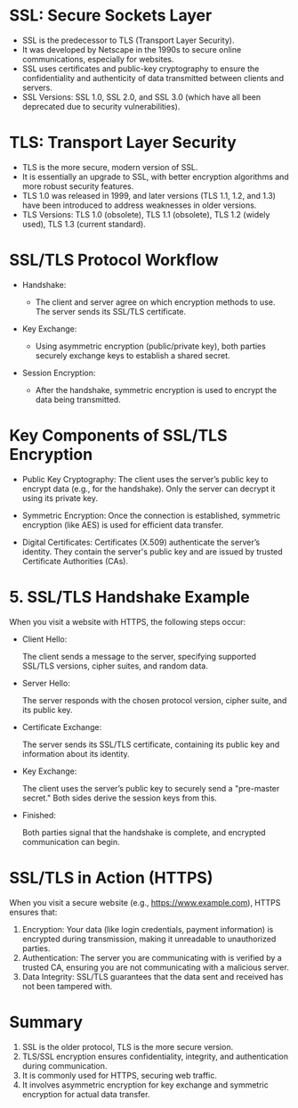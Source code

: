 # SSL: Secure Sockets Layer

- SSL is the predecessor to TLS (Transport Layer Security).
- It was developed by Netscape in the 1990s to secure online communications, especially for websites.
- SSL uses certificates and public-key cryptography to ensure the confidentiality and authenticity of data transmitted between clients and servers.
- SSL Versions: SSL 1.0, SSL 2.0, and SSL 3.0 (which have all been deprecated due to security vulnerabilities).

# TLS: Transport Layer Security

- TLS is the more secure, modern version of SSL.
- It is essentially an upgrade to SSL, with better encryption algorithms and more robust security features.
- TLS 1.0 was released in 1999, and later versions (TLS 1.1, 1.2, and 1.3) have been introduced to address weaknesses in older versions.
- TLS Versions: TLS 1.0 (obsolete), TLS 1.1 (obsolete), TLS 1.2 (widely used), TLS 1.3 (current standard).

# SSL/TLS Protocol Workflow

- Handshake:

  - The client and server agree on which encryption methods to use. The server sends its SSL/TLS certificate.

- Key Exchange:

  - Using asymmetric encryption (public/private key), both parties securely exchange keys to establish a shared secret.

- Session Encryption:

  - After the handshake, symmetric encryption is used to encrypt the data being transmitted.

# Key Components of SSL/TLS Encryption

- Public Key Cryptography:
  The client uses the server’s public key to encrypt data (e.g., for the handshake). Only the server can decrypt it using its private key.

- Symmetric Encryption:
  Once the connection is established, symmetric encryption (like AES) is used for efficient data transfer.

- Digital Certificates:
  Certificates (X.509) authenticate the server’s identity. They contain the server's public key and are issued by trusted Certificate Authorities (CAs).

# 5. SSL/TLS Handshake Example

When you visit a website with HTTPS, the following steps occur:

- Client Hello:

  The client sends a message to the server, specifying supported SSL/TLS versions, cipher suites, and random data.

- Server Hello:

  The server responds with the chosen protocol version, cipher suite, and its public key.

- Certificate Exchange:

  The server sends its SSL/TLS certificate, containing its public key and information about its identity.

- Key Exchange:

  The client uses the server’s public key to securely send a "pre-master secret." Both sides derive the session keys from this.

- Finished:

  Both parties signal that the handshake is complete, and encrypted communication can begin.

# SSL/TLS in Action (HTTPS)

When you visit a secure website (e.g., https://www.example.com), HTTPS ensures that:

1. Encryption: Your data (like login credentials, payment information) is encrypted during transmission, making it unreadable to unauthorized parties.
2. Authentication: The server you are communicating with is verified by a trusted CA, ensuring you are not communicating with a malicious server.
3. Data Integrity: SSL/TLS guarantees that the data sent and received has not been tampered with.

# Summary

1. SSL is the older protocol, TLS is the more secure version.
2. TLS/SSL encryption ensures confidentiality, integrity, and authentication during communication.
3. It is commonly used for HTTPS, securing web traffic.
4. It involves asymmetric encryption for key exchange and symmetric encryption for actual data transfer.
